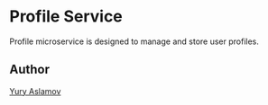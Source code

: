 # Profile Service

Profile microservice is designed to manage and store user profiles.

## Author

[Yury Aslamov](https://aslamovyura.github.io/)
